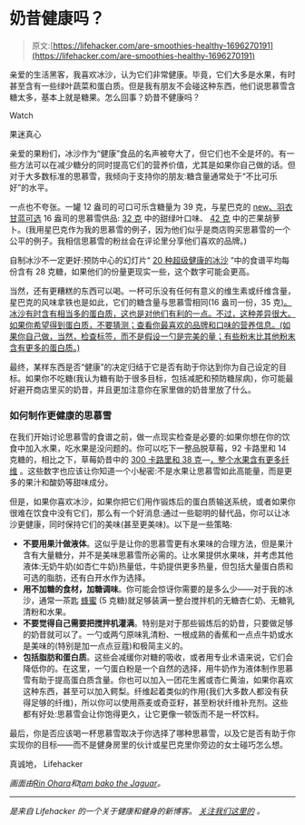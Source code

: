 # 奶昔健康吗？

> 原文:[https://lifehacker.com/are-smoothies-healthy-1696270191](https://lifehacker.com/are-smoothies-healthy-1696270191)

亲爱的生活黑客，我喜欢冰沙，认为它们非常健康。毕竟，它们大多是水果，有时甚至含有一些绿叶蔬菜和蛋白质。但是我有朋友不会碰这种东西，他们说思慕雪含糖太多，基本上就是糖果。怎么回事？奶昔不健康吗？

Watch

果迷真心

亲爱的果粉们，冰沙作为“健康”食品的名声被夸大了，但它们也不全是坏的。有一些方法可以在减少糖分的同时提高它们的营养价值，尤其是如果你自己做的话。但对于大多数标准的思慕雪，我倾向于支持你的朋友:糖含量通常处于“不比可乐好”的水平。

一点也不夸张。一罐 12 盎司的可口可乐含糖量为 39 克，与星巴克的 [new、羽衣甘蓝可选](http://www.slate.com/blogs/browbeat/2015/04/01/starbucks_kale_smoothies_a_departure_for_the_coffee_chain_but_it_might_work.html) 16 盎司的思慕雪供品: [32 克](http://www.starbucks.com/menu/drinks/smoothies/evolution-fresh-sweet-greens-smoothie) 中的甜绿叶口味、 [42 克](http://www.starbucks.com/menu/drinks/smoothies/evolution-fresh-mango-carrot-smoothie) 中的芒果胡萝卜。(我用星巴克作为我的思慕雪的例子，因为他们似乎是商店购买思慕雪的一个公平的例子。我相信思慕雪的粉丝会在评论里分享他们喜欢的品牌。)

自制冰沙不一定更好:预防中心的幻灯片“ [20 种超级健康的冰沙](http://www.prevention.com/food/healthy-recipes/20-super-healthy-smoothie-recipes) ”中的食谱平均每份含有 28 克糖，如果他们的份量更现实一些，这个数字可能会更高。

当然，还有更糟糕的东西可以喝。一杯可乐没有任何有意义的维生素或纤维含量，星巴克的风味拿铁也是如此，它们的糖含量与思慕雪相同(16 盎司一份，35 克[)。冰沙有时含有相当多的蛋白质，这也是对他们有利的一点。不过，这种差异很大。如果你希望得到蛋白质，不要猜测；查看你最喜欢的品牌和口味的营养信息。(如果你自己做，当然，检查标签，而不是假设一勺是完美的量；有些粉末比其他粉末含有更多的蛋白质。)](http://www.starbucks.com/menu/drinks/espresso/flavored-latte)

最终，某样东西是否“健康”的决定归结于它是否有助于你达到你为自己设定的目标。如果你不吃糖(我认为糖有助于很多目标，包括减肥和预防糖尿病)，你可能最好避开商店里买的奶昔，并且更加注意你在家里做的奶昔里放了什么。

### 如何制作更健康的思慕雪

在我们开始讨论思慕雪的食谱之前，做一点现实检查是必要的:如果你想在你的饮食中加入水果，吃水果是没问题的。你可以吃下一整品脱草莓，92 卡路里和 14 克糖的，相比之下，草莓奶昔中的 [300 卡路里和 38 克](http://www.starbucks.com/menu/drinks/smoothies/evolution-fresh-strawberry-smoothie)—[，整个水果含有更多纤维](http://lifehacker.com/does-juicing-have-any-real-health-benefits-1542055799) 。这些数字也应该让你知道一个小秘密:不是水果让思慕雪如此高能量，而是更多的果汁和酸奶等甜味成分。

但是，如果你喜欢冰沙，如果你把它们用作锻炼后的蛋白质输送系统，或者如果你很难在饮食中没有它们，那么有一个好消息:通过一些聪明的替代品，你可以让冰沙更健康，同时保持它们的美味(甚至更美味)。以下是一些策略:

*   **不要用果汁做液体**。这似乎是让你的思慕雪更有水果味的合理方法，但是果汁含有大量糖分，并不是美味思慕雪所必需的。让水果提供水果味，并考虑其他液体:无奶牛奶(如杏仁牛奶)热量低，牛奶提供更多热量，但包括大量蛋白质和可选的脂肪，还有白开水作为选择。
*   **用不加糖的食材，加糖调味**。你可能会惊讶你需要的是多么少——对于我的冰沙，通常一茶匙 [蜂蜜](http://nutritiondata.self.com/facts/sweets/5568/2) (5 克糖)就足够装满一整台搅拌机的无糖杏仁奶、无糖乳清粉和水果。
*   **不要觉得自己需要把搅拌机灌满**。特别是对于那些锻炼后的奶昔，只要做足够的奶昔就可以了。一勺或两勺原味乳清粉、一根成熟的香蕉和一点点牛奶或水是美味的(特别是加一点点豆蔻)和极简主义的。
*   **包括脂肪和蛋白质**。这些会减缓你对糖的吸收，或者用专业术语来说，它们会降低你的。在这里，一勺蛋白粉是一个自然的选择，用牛奶作为液体制作思慕雪有助于提高蛋白质含量。你也可以加入一团花生酱或杏仁黄油，如果你喜欢这种东西，甚至可以加入鳄梨。纤维起着类似的作用(我们大多数人都没有获得足够的纤维)，所以你可以使用燕麦或奇亚籽，甚至粉状纤维补充剂。这些都有好处:思慕雪会让你饱得更久，让它更像一顿饭而不是一杯饮料。

最后，你是否应该喝一杯思慕雪取决于你选择了哪种思慕雪，以及它是否有助于你实现你的目标——而不是健身房里的伙计或星巴克里你旁边的女士碰巧怎么想。

真诚地，
Lifehacker

*画面由*[*Rin Ohara*](http://www.shutterstock.com/pic-166959719/stock-vector-food-processor-with-fruits-for-smoothie.html?src=zVJm3Btcd7DVAuCEgZiQEw-1-10)*和*[*tam bako the Jaguar*](https://www.flickr.com/photos/tambako/6022307540/)*。*

* * *

[](http://vitals.lifehacker.com/)**是来自 Lifehacker 的一个关于健康和健身的新博客。* [*关注我们这里的*](https://twitter.com/VitalsLH) *。**